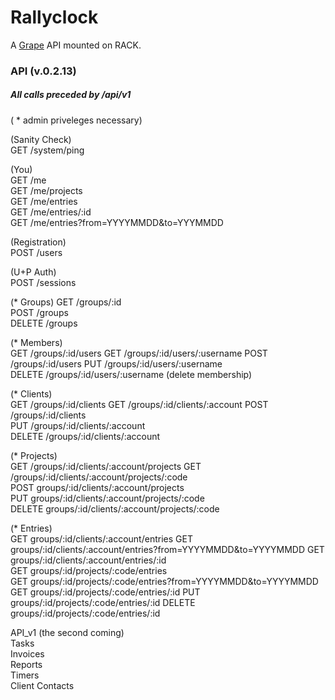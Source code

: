 Rallyclock
==========

A [Grape](http://github.com/intridea/grape) API mounted on RACK.

### API (v.0.2.13)
##### All calls preceded by /api/v1

( * admin priveleges necessary)

(Sanity Check)  
GET /system/ping  

(You)  
GET /me  
GET /me/projects  
GET /me/entries  
GET /me/entries/:id  
GET /me/entries?from=YYYYMMDD&to=YYYMMDD  

(Registration)  
POST /users  

(U+P Auth)  
POST /sessions  

(* Groups)
GET /groups/:id  
POST /groups  
DELETE /groups  

(* Members)  
GET /groups/:id/users
GET /groups/:id/users/:username
POST /groups/:id/users
PUT /groups/:id/users/:username  
DELETE /groups/:id/users/:username (delete membership)  

(* Clients)  
GET /groups/:id/clients
GET /groups/:id/clients/:account
POST /groups/:id/clients  
PUT /groups/:id/clients/:account  
DELETE /groups/:id/clients/:account  

(* Projects)  
GET /groups/:id/clients/:account/projects
GET /groups/:id/clients/:account/projects/:code  
POST groups/:id/clients/:account/projects  
PUT groups/:id/clients/:account/projects/:code  
DELETE groups/:id/clients/:account/projects/:code  

(* Entries)  
GET groups/:id/clients/:account/entries
GET groups/:id/clients/:account/entries?from=YYYYMMDD&to=YYYYMMDD
GET groups/:id/clients/:account/entries/:id  
GET groups/:id/projects/:code/entries  
GET groups/:id/projects/:code/entries?from=YYYYMMDD&to=YYYYMMDD
GET groups/:id/projects/:code/entries/:id
PUT groups/:id/projects/:code/entries/:id
DELETE groups/:id/projects/:code/entries/:id

API_v1 (the second coming)  
Tasks  
Invoices  
Reports  
Timers  
Client Contacts  
